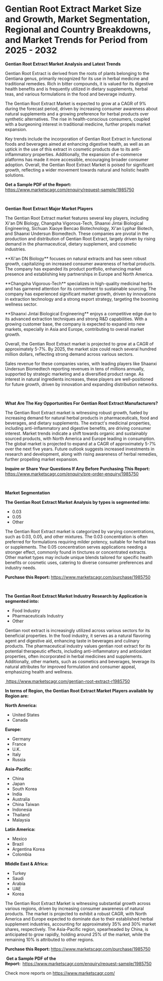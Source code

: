 <p><h1>Gentian Root Extract Market Size and Growth, Market Segmentation, Regional and Country Breakdowns, and Market Trends for Period from 2025 -  2032</h1></p><p><strong>Gentian Root Extract Market Analysis and Latest Trends</strong></p>
<p><p>Gentian Root Extract is derived from the roots of plants belonging to the Gentiana genus, primarily recognized for its use in herbal medicine and traditional remedies. Rich in bitter compounds, it is valued for its digestive health benefits and is frequently utilized in dietary supplements, herbal teas, and various formulations in the food and beverage industry. </p><p>The Gentian Root Extract Market is expected to grow at a CAGR of 9% during the forecast period, driven by increasing consumer awareness about natural supplements and a growing preference for herbal products over synthetic alternatives. The rise in health-conscious consumers, coupled with a burgeoning interest in traditional medicine, further propels market expansion. </p><p>Key trends include the incorporation of Gentian Root Extract in functional foods and beverages aimed at enhancing digestive health, as well as an uptick in the use of this extract in cosmetic products due to its anti-inflammatory properties. Additionally, the expansion of e-commerce platforms has made it more accessible, encouraging broader consumer adoption. Overall, the Gentian Root Extract Market is poised for significant growth, reflecting a wider movement towards natural and holistic health solutions.</p></p>
<p><strong>Get a Sample PDF of the Report:&nbsp;</strong> <a href="https://www.marketscagr.com/enquiry/request-sample/1985750?utm_campaign=2192&utm_medium=2&utm_source=Github&utm_content=ia&utm_term=30012025&utm_id=gentian-root-extract">https://www.marketscagr.com/enquiry/request-sample/1985750</a></p>
<p>&nbsp;</p>
<p><strong>Gentian Root Extract Major Market Players</strong></p>
<p><p>The Gentian Root Extract market features several key players, including Xi'an DN Biology, Changsha Vigorous-Tech, Shaanxi Jintai Biological Engineering, Sichuan Xiaoye Bencao Biotechnology, Xi'an Lyphar Biotech, and Shaanxi Undersun Biomedtech. These companies are pivotal in the production and distribution of Gentian Root Extract, largely driven by rising demand in the pharmaceutical, dietary supplement, and cosmetic industries.</p><p>**Xi'an DN Biology** focuses on natural extracts and has seen robust growth, capitalizing on increased consumer awareness of herbal products. The company has expanded its product portfolio, enhancing market presence and establishing key partnerships in Europe and North America.</p><p>**Changsha Vigorous-Tech** specializes in high-quality medicinal herbs and has garnered attention for its commitment to sustainable sourcing. The company has experienced significant market growth, driven by innovations in extraction technology and a strong export strategy, targeting the booming wellness sector.</p><p>**Shaanxi Jintai Biological Engineering** enjoys a competitive edge due to its advanced extraction techniques and strong R&D capabilities. With a growing customer base, the company is expected to expand into new markets, especially in Asia and Europe, contributing to overall market growth.</p><p>Overall, the Gentian Root Extract market is projected to grow at a CAGR of approximately 5-7%. By 2025, the market size could reach several hundred million dollars, reflecting strong demand across various sectors.</p><p>Sales revenue for these companies varies, with leading players like Shaanxi Undersun Biomedtech reporting revenues in tens of millions annually, supported by strategic marketing and a diversified product range. As interest in natural ingredients increases, these players are well-positioned for future growth, driven by innovation and expanding distribution networks.</p></p>
<p>&nbsp;</p>
<p><strong>What Are The Key Opportunities For Gentian Root Extract Manufacturers?</strong></p>
<p><p>The Gentian Root Extract market is witnessing robust growth, fueled by increasing demand for natural herbal products in pharmaceuticals, food and beverages, and dietary supplements. The extract's medicinal properties, including anti-inflammatory and digestive benefits, are driving consumer interest. Market trends indicate a shift towards organic and sustainably sourced products, with North America and Europe leading in consumption. The global market is projected to expand at a CAGR of approximately 5-7% over the next five years. Future outlook suggests increased investments in research and development, along with rising awareness of herbal remedies, further propelling market expansion.</p></p>
<p><strong>Inquire or Share Your Questions If Any Before Purchasing This Report:</strong> <a href="https://www.marketscagr.com/enquiry/pre-order-enquiry/1985750?utm_campaign=2192&utm_medium=2&utm_source=Github&utm_content=ia&utm_term=30012025&utm_id=gentian-root-extract">https://www.marketscagr.com/enquiry/pre-order-enquiry/1985750</a></p>
<p>&nbsp;</p>
<p><strong>Market Segmentation</strong></p>
<p><strong>The Gentian Root Extract Market Analysis by types is segmented into:</strong></p>
<p><ul><li>0.03</li><li>0.05</li><li>Other</li></ul></p>
<p><p>The Gentian Root Extract market is categorized by varying concentrations, such as 0.03, 0.05, and other mixtures. The 0.03 concentration is often preferred for formulations requiring milder potency, suitable for herbal teas or supplements. The 0.05 concentration serves applications needing a stronger effect, commonly found in tinctures or concentrated extracts. Other market types may include unique blends tailored for specific health benefits or cosmetic uses, catering to diverse consumer preferences and industry needs.</p></p>
<p><strong>Purchase this Report:&nbsp;</strong><a href="https://www.marketscagr.com/purchase/1985750?utm_campaign=2192&utm_medium=2&utm_source=Github&utm_content=ia&utm_term=30012025&utm_id=gentian-root-extract">https://www.marketscagr.com/purchase/1985750</a></p>
<p>&nbsp;</p>
<p><strong>The Gentian Root Extract Market Industry Research by Application is segmented into:</strong></p>
<p><ul><li>Food Industry</li><li>Pharmaceuticals Industry</li><li>Other</li></ul></p>
<p><p>Gentian root extract is increasingly utilized across various sectors for its beneficial properties. In the food industry, it serves as a natural flavoring agent and digestive aid, enhancing taste in beverages and culinary products. The pharmaceutical industry values gentian root extract for its potential therapeutic effects, including anti-inflammatory and antioxidant properties, often incorporated in herbal medicines and supplements. Additionally, other markets, such as cosmetics and beverages, leverage its natural attributes for improved formulation and consumer appeal, emphasizing health and wellness.</p></p>
<p><a href="https://www.marketscagr.com/gentian-root-extract-r1985750?utm_campaign=2192&utm_medium=2&utm_source=Github&utm_content=ia&utm_term=30012025&utm_id=gentian-root-extract">&nbsp;https://www.marketscagr.com/gentian-root-extract-r1985750</a></p>
<p><strong>In terms of Region, the Gentian Root Extract Market Players available by Region are:</strong></p>
<p>
    <p> <strong> North America: </strong>
        <ul>
            <li>United States</li>
            <li>Canada</li>
        </ul>
        </p> 
    <p> <strong> Europe: </strong>
        <ul>
            <li>Germany</li>
            <li>France</li>
            <li>U.K.</li>
            <li>Italy</li>
            <li>Russia</li>
        </ul>
        </p> 
    <p> <strong> Asia-Pacific: </strong>
        <ul>
            <li>China</li>
            <li>Japan</li>
            <li>South Korea</li>
            <li>India</li>
            <li>Australia</li>
            <li>China Taiwan</li>
            <li>Indonesia</li>
            <li>Thailand</li>
            <li>Malaysia</li>
        </ul>
        </p> 
    <p> <strong> Latin America: </strong>
        <ul>
            <li>Mexico</li>
            <li>Brazil</li>
            <li>Argentina Korea</li>
            <li>Colombia</li>
        </ul>
        </p> 
    <p> <strong> Middle East & Africa: </strong>
        <ul>
            <li>Turkey</li>
            <li>Saudi</li>
            <li>Arabia</li>
            <li>UAE</li>
            <li>Korea</li>
        </ul>
    </p>
    </p>
<p><p>The Gentian Root Extract Market is witnessing substantial growth across various regions, driven by increasing consumer awareness of natural products. The market is projected to exhibit a robust CAGR, with North America and Europe expected to dominate due to their established herbal supplement industries, accounting for approximately 35% and 30% market shares, respectively. The Asia-Pacific region, spearheaded by China, is anticipated to grow rapidly, holding around 25% of the market, while the remaining 10% is attributed to other regions.</p></p>
<p><strong>Purchase this Report: </strong><a href="https://www.marketscagr.com/purchase/1985750?utm_campaign=2192&utm_medium=2&utm_source=Github&utm_content=ia&utm_term=30012025&utm_id=gentian-root-extract">https://www.marketscagr.com/purchase/1985750</a></p>
<p>&nbsp;<strong>Get a Sample PDF of the Report:&nbsp;&nbsp;</strong><a href="https://www.marketscagr.com/enquiry/request-sample/1985750?utm_campaign=2192&utm_medium=2&utm_source=Github&utm_content=ia&utm_term=30012025&utm_id=gentian-root-extract">https://www.marketscagr.com/enquiry/request-sample/1985750</a></p>
<p><strong></strong></p>
<p>Check more reports on <a href="https://www.marketscagr.com/?utm_campaign=2192&utm_medium=2&utm_source=Github&utm_content=ia&utm_term=30012025&utm_id=gentian-root-extract">https://www.marketscagr.com/</a></p>